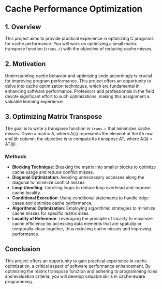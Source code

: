 # Cache Performance Optimization

## 1. Overview
This project aims to provide practical experience in optimizing C programs for cache performance. You will work on optimizing a small matrix transpose function (`trans.c`) with the objective of reducing cache misses.

## 2. Motivation
Understanding cache behavior and optimizing code accordingly is crucial for improving program performance. This project offers an opportunity to delve into cache optimization techniques, which are fundamental in enhancing software performance. Professors and professionals in the field devote significant effort to such optimizations, making this assignment a valuable learning experience.

## 3. Optimizing Matrix Transpose
The goal is to write a transpose function in `trans.c` that minimizes cache misses. Given a matrix A, where A(ij) represents the element at the ith row and jth column, the objective is to compute its transpose AT, where A(ij) = AT(ji).
### Methods
- **Blocking Technique**: Breaking the matrix into smaller blocks to optimize cache usage and reduce conflict misses.
- **Diagonal Optimization**: Avoiding unnecessary accesses along the diagonal to minimize conflict misses.
- **Loop Unrolling**: Unrolling loops to reduce loop overhead and improve cache locality.
- **Conditional Execution**: Using conditional statements to handle edge cases and optimize cache performance.
- **Algorithmic Optimization**: Employing algorithmic strategies to minimize cache misses for specific matrix sizes.
- **Locality of Reference**: Leveraging the principle of locality to maximize cache efficiency by accessing data elements that are spatially or temporally close together, thus reducing cache misses and improving performance.

## Conclusion
This project offers an opportunity to gain practical experience in cache optimization, a critical aspect of software performance enhancement. By optimizing the matrix transpose function and adhering to programming rules and evaluation criteria, you will develop valuable skills in cache-aware programming.

